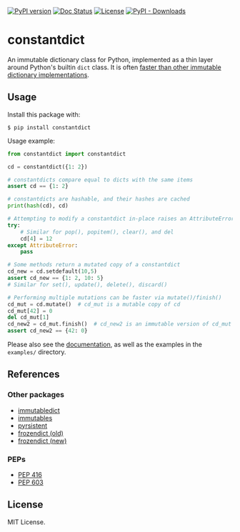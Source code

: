 [![PyPI version](https://badge.fury.io/py/constantdict.svg)](https://badge.fury.io/py/constantdict)
[![Doc Status](https://img.shields.io/github/actions/workflow/status/matthiasdiener/constantdict/doc.yaml?label=docs)](https://matthiasdiener.github.io/constantdict)
[![License](https://img.shields.io/pypi/l/constantdict)](https://github.com/matthiasdiener/constantdict/blob/main/LICENSE)
[![PyPI - Downloads](https://img.shields.io/pypi/dm/constantdict)](https://badge.fury.io/py/constantdict)

# constantdict

An immutable dictionary class for Python, implemented as a thin layer around Python's builtin `dict` class. It is often [faster than other immutable dictionary implementations](https://matthiasdiener.github.io/constantdict/comparison.html).

## Usage

Install this package with:
```
$ pip install constantdict
```

Usage example:
```python
from constantdict import constantdict

cd = constantdict({1: 2})

# constantdicts compare equal to dicts with the same items
assert cd == {1: 2}

# constantdicts are hashable, and their hashes are cached
print(hash(cd), cd)

# Attempting to modify a constantdict in-place raises an AttributeError
try:
    # Similar for pop(), popitem(), clear(), and del
    cd[4] = 12
except AttributeError:
    pass

# Some methods return a mutated copy of a constantdict
cd_new = cd.setdefault(10,5)
assert cd_new == {1: 2, 10: 5}
# Similar for set(), update(), delete(), discard()

# Performing multiple mutations can be faster via mutate()/finish()
cd_mut = cd.mutate()  # cd_mut is a mutable copy of cd
cd_mut[42] = 0
del cd_mut[1]
cd_new2 = cd_mut.finish()  # cd_new2 is an immutable version of cd_mut
assert cd_new2 == {42: 0}
```

Please also see the [documentation](https://matthiasdiener.github.io/constantdict),
as well as the examples in the `examples/` directory.


## References

### Other packages

- [immutabledict](https://github.com/corenting/immutabledict)
- [immutables](https://github.com/MagicStack/immutables)
- [pyrsistent](https://github.com/tobgu/pyrsistent)
- [frozendict (old)](https://github.com/slezica/python-frozendict)
- [frozendict (new)](https://github.com/Marco-Sulla/python-frozendict)


### PEPs

- [PEP 416](https://www.python.org/dev/peps/pep-0416/)
- [PEP 603](https://www.python.org/dev/peps/pep-0603/)

## License

MIT License.
